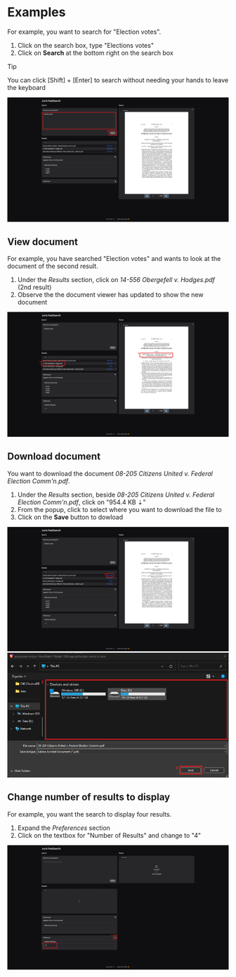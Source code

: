 # Examples

For example, you want to search for "Election votes".

1. Click on the search box, type "Elections votes"
2. Click on **Search** at the bottom right on the search box

> [!TIP]
> You can click [Shift] + [Enter] to search without needing your hands to leave the keyboard

![Example search using words election votes](imgs/Example-elections-votes.png)

## View document

For example, you have searched "Election votes" and wants to look at the document of the second result.

1. Under the _Results_ section, click on _14-556 Obergefell v. Hodges.pdf_ (2nd result)
2. Observe the the document viewer has updated to show the new document

![Example view second search result](imgs/Example-view-document.png)

## Download document

You want to download the document _08-205 Citizens United v. Federal Election Comm'n.pdf_.

1. Under the _Results_ section, beside _08-205 Citizens United v. Federal Election Comm'n.pdf_, click on "954.4 KB ⇣"
2. From the popup, click to select where you want to download the file to
3. Click on the **Save** button to dowload

![Example download document](imgs/Example-download-document.png)
![Example download document popup](imgs/Example-download-document-popup.png)


## Change number of results to display

For example, you want the search to display four results.

1. Expand the _Preferences_ section
2. Click on the textbox for "Number of Results" and change to "4"

![Example change results count to four](imgs/Example-change-results-count.png)